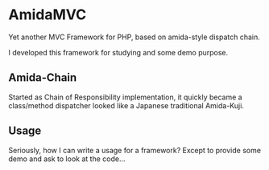 AmidaMVC
========

Yet another MVC Framework for PHP, based on amida-style dispatch chain.

I developed this framework for studying and some demo purpose.

Amida-Chain
-----------

Started as Chain of Responsibility implementation, it quickly became
a class/method dispatcher looked like a Japanese traditional Amida-Kuji.

Usage
-----

Seriously, how I can write a usage for a framework?
Except to provide some demo and ask to look at the code...


